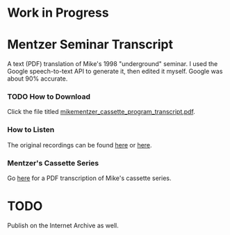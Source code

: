 # Work in Progress

# Mentzer Seminar Transcript

A text (PDF) translation of Mike's 1998 "underground" seminar. I used the Google speech-to-text API to generate it, then edited it myself. Google was about 90% accurate. 

### TODO How to Download
Click the file titled [mikementzer_cassette_program_transcript.pdf](https://github.com/Npoubko/MentzerCassetteTranscript/blob/main/mikementzer_seminar_transcript.pdf).

### How to Listen
The original recordings can be found [here](https://www.youtube.com/watch?v=qEKU9S8qtRs&list=PLyOqszF_xxT7_NPnzR-2vXGJisU4hljl8) or [here](https://www.youtube.com/watch?v=le3hznjGgHY&list=PLAtI3sbogP60FgemI9LrDBpZIhYVat9WU).

### Mentzer's Cassette Series
Go [here](https://github.com/Npoubko/Mentzer-Cassette-Transcript) for a PDF transcription of Mike's cassette series.

# TODO
Publish on the Internet Archive as well.
